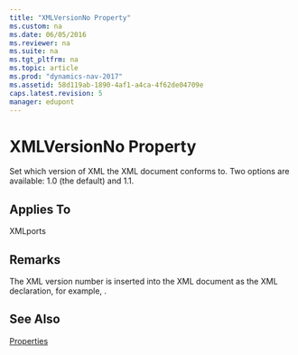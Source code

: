 ```yaml
---
title: "XMLVersionNo Property"
ms.custom: na
ms.date: 06/05/2016
ms.reviewer: na
ms.suite: na
ms.tgt_pltfrm: na
ms.topic: article
ms.prod: "dynamics-nav-2017"
ms.assetid: 58d119ab-1890-4af1-a4ca-4f62de04709e
caps.latest.revision: 5
manager: edupont
---
```

# XMLVersionNo Property
Set which version of XML the XML document conforms to. Two options are available: 1.0 \(the default\) and 1.1.  
  
## Applies To  
 XMLports  
  
## Remarks  
 The XML version number is inserted into the XML document as the XML declaration, for example, .  
  
## See Also  
 [Properties](Properties.md)
